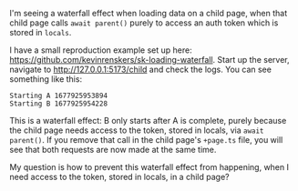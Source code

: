 I'm seeing a waterfall effect when loading data on a child page, when that child page calls `await parent()` purely to access an auth token which is stored in `locals`.

I have a small reproduction example set up here: https://github.com/kevinrenskers/sk-loading-waterfall. Start up the server, navigate to http://127.0.0.1:5173/child and check the logs. You can see something like this:

```
Starting A 1677925953894
Starting B 1677925954228
```

This is a waterfall effect: B only starts after A is complete, purely because the child page needs access to the token, stored in locals, via `await parent()`. If you remove that call in the child page's `+page.ts` file, you will see that both requests are now made at the same time.

My question is how to prevent this waterfall effect from happening, when I need access to the token, stored in locals, in a child page?
